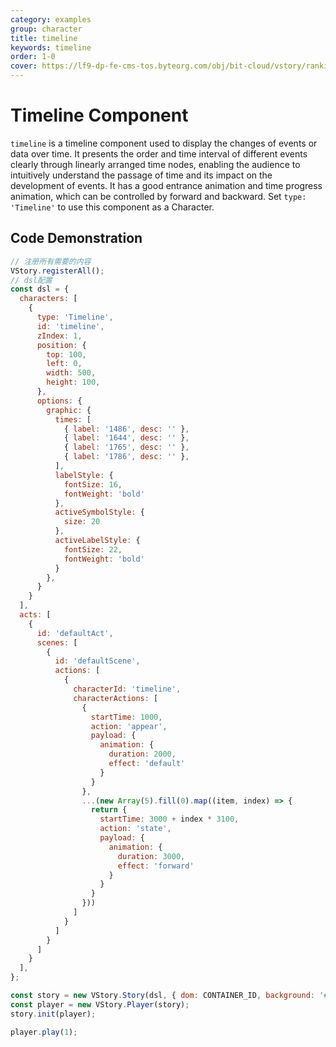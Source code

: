 ```yaml
---
category: examples
group: character
title: timeline
keywords: timeline
order: 1-0
cover: https://lf9-dp-fe-cms-tos.byteorg.com/obj/bit-cloud/vstory/rankingbar-preview.gif
---
```


# Timeline Component

`timeline` is a timeline component used to display the changes of events or data over time. It presents the order and time interval of different events clearly through linearly arranged time nodes, enabling the audience to intuitively understand the passage of time and its impact on the development of events. It has a good entrance animation and time progress animation, which can be controlled by forward and backward.
Set `type: 'Timeline'` to use this component as a Character.

## Code Demonstration

```javascript livedemo template=vstory
// 注册所有需要的内容
VStory.registerAll();
// dsl配置
const dsl = {
  characters: [
    {
      type: 'Timeline',
      id: 'timeline',
      zIndex: 1,
      position: {
        top: 100,
        left: 0,
        width: 500,
        height: 100,
      },
      options: {
        graphic: {
          times: [
            { label: '1486', desc: '' },
            { label: '1644', desc: '' },
            { label: '1765', desc: '' },
            { label: '1786', desc: '' },
          ],
          labelStyle: {
            fontSize: 16,
            fontWeight: 'bold'
          },
          activeSymbolStyle: {
            size: 20
          },
          activeLabelStyle: {
            fontSize: 22,
            fontWeight: 'bold'
          }
        },
      }
    }
  ],
  acts: [
    {
      id: 'defaultAct',
      scenes: [
        {
          id: 'defaultScene',
          actions: [
            {
              characterId: 'timeline',
              characterActions: [
                {
                  startTime: 1000,
                  action: 'appear',
                  payload: {
                    animation: {
                      duration: 2000,
                      effect: 'default'
                    }
                  }
                },
                ...(new Array(5).fill(0).map((item, index) => {
                  return {
                    startTime: 3000 + index * 3100,
                    action: 'state',
                    payload: {
                      animation: {
                        duration: 3000,
                        effect: 'forward'
                      }
                    }
                  }
                }))
              ]
            }
          ]
        }
      ]
    }
  ],
};

const story = new VStory.Story(dsl, { dom: CONTAINER_ID, background: '#ebecf0' });
const player = new VStory.Player(story);
story.init(player);

player.play(1);
```
